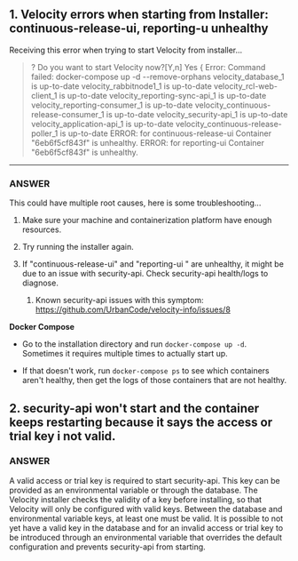
## 1. Velocity errors when starting from Installer: continuous-release-ui, reporting-u unhealthy

Receiving this error when trying to start Velocity from installer...

> ? Do you want to start Velocity now?[Y,n] Yes
> { Error: Command failed: docker-compose up -d --remove-orphans
> velocity_database_1 is up-to-date
> velocity_rabbitnode1_1 is up-to-date
> velocity_rcl-web-client_1 is up-to-date
> velocity_reporting-sync-api_1 is up-to-date
> velocity_reporting-consumer_1 is up-to-date
> velocity_continuous-release-consumer_1 is up-to-date
> velocity_security-api_1 is up-to-date
> velocity_application-api_1 is up-to-date
> velocity_continuous-release-poller_1 is up-to-date
> ERROR: for continuous-release-ui  Container "6eb6f5cf843f" is unhealthy.
> ERROR: for reporting-ui  Container "6eb6f5cf843f" is unhealthy.

---

### ANSWER

This could have multiple root causes, here is some troubleshooting...

1. Make sure your machine and containerization platform have enough resources.

2. Try running the installer again.

3. If "continuous-release-ui" and "reporting-ui " are unhealthy, it might be due to an issue with security-api. Check security-api health/logs to diagnose.
    1. Known security-api issues with this symptom: https://github.com/UrbanCode/velocity-info/issues/8

**Docker Compose**
- Go to the installation directory and run `docker-compose up -d`. Sometimes it requires multiple times to actually start up.

- If that doesn't work, run `docker-compose ps` to see which containers aren't healthy, then get the logs of those containers that are not healthy.



## 2. security-api won't start and the container keeps restarting because it says the access or trial key i not valid.

### ANSWER

A valid access or trial key is required to start security-api. This key can be provided as an environmental variable or through the database. The Velocity installer checks the validity of a key before installing, so that Velocity will only be configured with valid keys. Between the database and environmental variable keys, at least one must be valid. It is possible to not yet have a valid key in the database and for an invalid access or trial key to be introduced through an environmental variable that overrides the default configuration and prevents security-api from starting.


